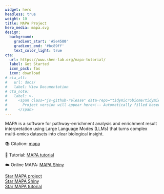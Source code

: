 ```yaml
---
widget: hero
headless: true
weight: 10
title: MAPA Project
hero_media: mapa.svg
design:
  background:
    gradient_start: '#5e4580'
    gradient_end: '#bc89ff'
    text_color_light: true
cta:
  url: https://www.shen-lab.org/mapa-tutorial/
  label: Get Started
  icon_pack: fas
  icon: download
# cta_alt:
#   url: docs/
#   label: View Documentation
# cta_note:
#   label: >-
#     <span class="js-github-release" data-repo="tidymicrobiome/tidymicrobiome-website">
#       Project version will appear here<!-- Automatically filled based on data-repo value -->
#     </span>
---
```



MAPA is a software for pathway-enrichment analysis and enrichment 
result interpretation using Large Language Modes (LLMs) that turns complex multi-omics datasets into clear biological insight.

📚 Citation: [mapa](https://doi.org/10.1101/2023.09.17.558096)

📖 Tutorial: [MAPA tutorial](https://www.shen-lab.org/mapa-tutorial/)

☁️ Online MAPA: [MAPA Shiny](https://mapa.shen-lab.org/mapashiny)

<a class="github-button" href="https://github.com/jaspershen-lab/mapa" data-icon="octicon-star" data-size="large" data-show-count="true" aria-label="Star Wowchemy Website Builder for Hugo">Star MAPA project</a>
<br>
<a class="github-button" href="https://github.com/jaspershen-lab/mapashiny" data-icon="octicon-star" data-size="large" data-show-count="true" aria-label="Star Wowchemy Website Builder for Hugo">Star MAPA Shiny</a>
<br>
<a class="github-button" href="https://github.com/jaspershen-lab/mapa-tutorial" data-icon="octicon-star" data-size="large" data-show-count="true" aria-label="Star the Project Docs template">Star MAPA tutorial</a>
<script async defer src="https://buttons.github.io/buttons.js"></script>
